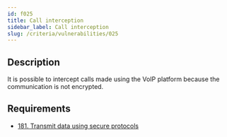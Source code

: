 ```yaml
---
id: f025
title: Call interception
sidebar_label: Call interception
slug: /criteria/vulnerabilities/025
---
```


## Description

It is possible to intercept calls
made using the VoIP platform
because the communication is not encrypted.

## Requirements

- [181. Transmit data using secure protocols](/criteria/requirements/data/181)
